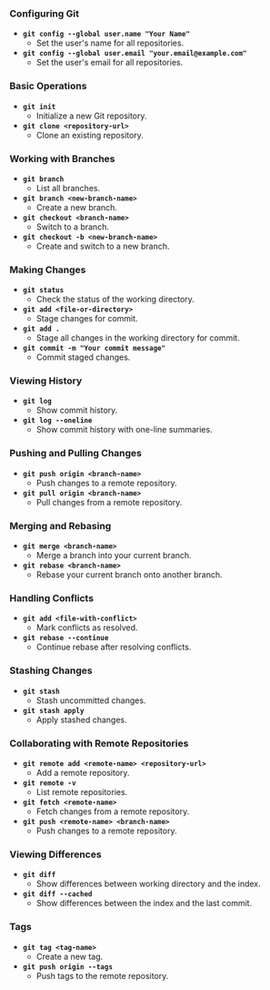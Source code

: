 
### Configuring Git
- **<span class="code-highlight">`git config --global user.name "Your Name"`**</span>
  - <span class="code-description">Set the user's name for all repositories.</span>
- **<span class="code-highlight">`git config --global user.email "your.email@example.com"`**</span>
  - <span class="code-description">Set the user's email for all repositories.</span>

### Basic Operations
- **<span class="code-highlight">`git init`**</span>
  - <span class="code-description">Initialize a new Git repository.</span>
- **<span class="code-highlight">`git clone <repository-url>`**</span>
  - <span class="code-description">Clone an existing repository.</span>

### Working with Branches
- **<span class="code-highlight">`git branch`**</span>
  - <span class="code-description">List all branches.</span>
- **<span class="code-highlight">`git branch <new-branch-name>`**</span>
  - <span class="code-description">Create a new branch.</span>
- **<span class="code-highlight">`git checkout <branch-name>`**</span>
  - <span class="code-description">Switch to a branch.</span>
- **<span class="code-highlight">`git checkout -b <new-branch-name>`**</span>
  - <span class="code-description">Create and switch to a new branch.</span>

### Making Changes
- **<span class="code-highlight">`git status`**</span>
  - <span class="code-description">Check the status of the working directory.</span>
- **<span class="code-highlight">`git add <file-or-directory>`**</span>
  - <span class="code-description">Stage changes for commit.</span>
- **<span class="code-highlight">`git add .`**</span>
  - <span class="code-description">Stage all changes in the working directory for commit.</span>
- **<span class="code-highlight">`git commit -m "Your commit message"`**</span>
  - <span class="code-description">Commit staged changes.</span>

### Viewing History
- **<span class="code-highlight">`git log`**</span>
  - <span class="code-description">Show commit history.</span>
- **<span class="code-highlight">`git log --oneline`**</span>
  - <span class="code-description">Show commit history with one-line summaries.</span>

### Pushing and Pulling Changes
- **<span class="code-highlight">`git push origin <branch-name>`**</span>
  - <span class="code-description">Push changes to a remote repository.</span>
- **<span class="code-highlight">`git pull origin <branch-name>`**</span>
  - <span class="code-description">Pull changes from a remote repository.</span>

### Merging and Rebasing
- **<span class="code-highlight">`git merge <branch-name>`**</span>
  - <span class="code-description">Merge a branch into your current branch.</span>
- **<span class="code-highlight">`git rebase <branch-name>`**</span>
  - <span class="code-description">Rebase your current branch onto another branch.</span>

### Handling Conflicts
- **<span class="code-highlight">`git add <file-with-conflict>`**</span>
  - <span class="code-description">Mark conflicts as resolved.</span>
- **<span class="code-highlight">`git rebase --continue`**</span>
  - <span class="code-description">Continue rebase after resolving conflicts.</span>

### Stashing Changes
- **<span class="code-highlight">`git stash`**</span>
  - <span class="code-description">Stash uncommitted changes.</span>
- **<span class="code-highlight">`git stash apply`**</span>
  - <span class="code-description">Apply stashed changes.</span>

### Collaborating with Remote Repositories
- **<span class="code-highlight">`git remote add <remote-name> <repository-url>`**</span>
  - <span class="code-description">Add a remote repository.</span>
- **<span class="code-highlight">`git remote -v`**</span>
  - <span class="code-description">List remote repositories.</span>
- **<span class="code-highlight">`git fetch <remote-name>`**</span>
  - <span class="code-description">Fetch changes from a remote repository.</span>
- **<span class="code-highlight">`git push <remote-name> <branch-name>`**</span>
  - <span class="code-description">Push changes to a remote repository.</span>

### Viewing Differences
- **<span class="code-highlight">`git diff`**</span>
  - <span class="code-description">Show differences between working directory and the index.</span>
- **<span class="code-highlight">`git diff --cached`**</span>
  - <span class="code-description">Show differences between the index and the last commit.</span>

### Tags
- **<span class="code-highlight">`git tag <tag-name>`**</span>
  - <span class="code-description">Create a new tag.</span>
- **<span class="code-highlight">`git push origin --tags`**</span>
  - <span class="code-description">Push tags to the remote repository.</span>
